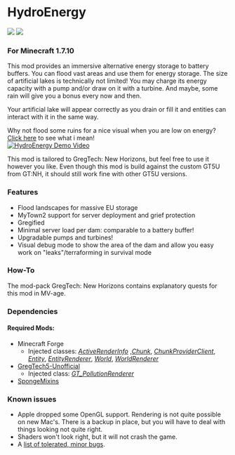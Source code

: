 # HydroEnergy

[![](https://jitpack.io/v/SinTh0r4s/HydroEnergy.svg)](https://jitpack.io/#SinTh0r4s/HydroEnergy)
[![](https://github.com/SinTh0r4s/HydroEnergy/actions/workflows/gradle.yml/badge.svg)](https://github.com/SinTh0r4s/HydroEnergy/actions/workflows/gradle.yml)

### For Minecraft 1.7.10

This mod provides an immersive alternative energy storage to battery buffers. You can flood vast areas and use them for energy storage. The size of artificial lakes is technically not limited! You may charge its energy capacity with a pump and/or draw on it with a turbine. And maybe, some rain will give you a bonus every now and then.

Your artificial lake will appear correctly as you drain or fill it and entities can interact with it in the same way.

Why not flood some ruins for a nice visual when you are low on energy? [Click here](https://www.youtube.com/watch?v=0zPsRyaXN_w) to see what i mean! \
[![HydroEnergy Demo Video](https://i.ibb.co/pZJgFFP/fake-video2.png)](https://www.youtube.com/watch?v=0zPsRyaXN_w)

This mod is tailored to GregTech: New Horizons, but feel free to use it however you like. Even though this mod is build against the custom GT5U from GT:NH, it should still work fine with other GT5U versions.

### Features
- Flood landscapes for massive EU storage
- MyTown2 support for server deployment and grief protection
- Gregified
- Minimal server load per dam: comparable to a battery buffer!
- Upgradable pumps and turbines!
- Visual debug mode to show the area of the dam and allow you easy work on "leaks"/terraforming in survival mode

### How-To

The mod-pack GregTech: New Horizons contains explanatory quests for this mod in MV-age.

### Dependencies

#### Required Mods:

 - Minecraft Forge
    - Injected classes: [_ActiveRenderInfo_](https://github.com/SinTh0r4s/HydroEnergy/blob/master/src/main/java/com/sinthoras/hydroenergy/mixins/minecraft/ActiveRenderInfoMixin.java) ,[_Chunk_](https://github.com/SinTh0r4s/HydroEnergy/blob/master/src/main/java/com/sinthoras/hydroenergy/mixins/minecraft/ChunkMixin.java), [_ChunkProviderClient_](https://github.com/SinTh0r4s/HydroEnergy/blob/master/src/main/java/com/sinthoras/hydroenergy/mixins/minecraft/ChunkProviderClientMixin.java), [_Entity_](https://github.com/SinTh0r4s/HydroEnergy/blob/master/src/main/java/com/sinthoras/hydroenergy/mixins/minecraft/EntityMixin.java), [_EntityRenderer_](https://github.com/SinTh0r4s/HydroEnergy/blob/master/src/main/java/com/sinthoras/hydroenergy/mixins/minecraft/EntityRendererMixin.java), [_World_](https://github.com/SinTh0r4s/HydroEnergy/blob/master/src/main/java/com/sinthoras/hydroenergy/mixins/minecraft/WorldMixin.java), [_WorldRenderer_](https://github.com/SinTh0r4s/HydroEnergy/blob/master/src/main/java/com/sinthoras/hydroenergy/mixins/minecraft/WorldRendererMixin.java)
 - [GregTech5-Unofficial](https://github.com/GTNewHorizons/GT5-Unofficial)
    - Injected class: [_GT_PollutionRenderer_](https://github.com/SinTh0r4s/HydroEnergy/blob/master/src/main/java/com/sinthoras/hydroenergy/mixins/gregtech/GT_PollutionRendererMixin.java)
 - [SpongeMixins](https://github.com/GTNewHorizons/SpongeMixins)

### Known issues
 - Apple dropped some OpenGL support. Rendering is not quite possible on new Mac's. There is a backup in place, but you will have to deal with things looking not quite right.
 - Shaders won't look right, but it will not crash the game.
 - A [list of tolerated, minor bugs](https://github.com/SinTh0r4s/HydroEnergy/issues/16).
